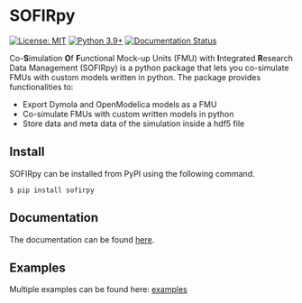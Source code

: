  # SOFIRpy
[![License: MIT](https://img.shields.io/badge/License-MIT-yellow.svg)](https://opensource.org/licenses/MIT)
[![Python 3.9+](https://img.shields.io/badge/python-3.9+-blue.svg)](https://www.python.org/downloads/)
[![Documentation Status](https://readthedocs.org/projects/sofirpy/badge/?version=latest)](https://sofirpy.readthedocs.io/en/latest/?badge=latest)

Co-**S**imulation **O**f **F**unctional Mock-up Units (FMU) with **I**ntegrated
**R**esearch Data Management (SOFIRpy) is a python package that lets you
co-simulate FMUs with custom models written in python.
The package provides functionalities to:
- Export Dymola and OpenModelica models as a FMU
- Co-simulate FMUs with custom written models in python
- Store data and meta data of the simulation inside a hdf5 file

 ## Install
SOFIRpy can be installed from PyPI using the following command.
```console
$ pip install sofirpy
```
## Documentation
The documentation can be found [here](https://sofirpy.readthedocs.io).

## Examples
Multiple examples can be found here: [examples](https://git.rwth-aachen.de/sofirpy/sofirpy/-/tree/master/examples)

